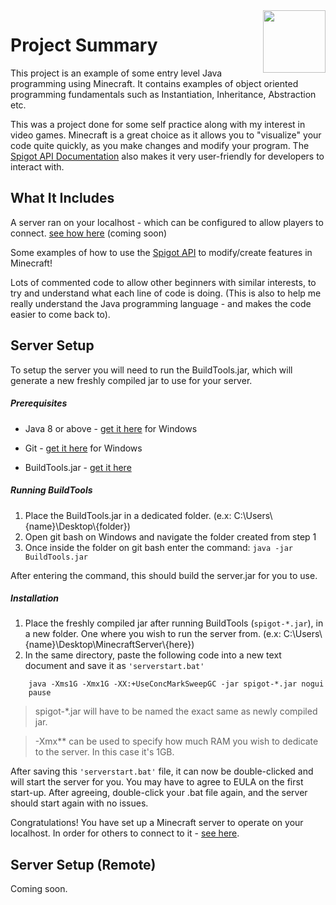 <img src="https://avatars1.githubusercontent.com/u/4350249?s=280&v=4" height="100" align="right">

# Project Summary
This project is an example of some entry level Java programming using Minecraft. It contains examples of object oriented programming fundamentals such as Instantiation, Inheritance, Abstraction etc.

This was a project done for some self practice along with my interest in video games. Minecraft is a great choice as it allows you to "visualize" your code quite quickly, as you make changes and modify your program. The <a href="https://hub.spigotmc.org/javadocs/spigot/">Spigot API Documentation</a> also makes it very user-friendly for developers to interact with.


## What It Includes
A server ran on your localhost - which can be configured to allow players to connect. <a href="serversetup">see how here</a> (coming soon)

Some examples of how to use the <a href="https://www.spigotmc.org/wiki/spigot/">Spigot API</a> to modify/create features in Minecraft!

Lots of commented code to allow other beginners with similar interests, to try and understand what each line of code is doing. (This is also to help me really understand the Java programming language - and makes the code easier to come back to).

## Server Setup
To setup the server you will need to run the BuildTools.jar, which will generate a new freshly compiled jar to use for your server.


##### Prerequisites
* Java 8 or above - <a href="https://www.java.com/en/download/">get it here</a> for Windows

* Git - <a href="https://gitforwindows.org/">get it here</a> for Windows

* BuildTools.jar - <a href="https://hub.spigotmc.org/jenkins/job/BuildTools/lastSuccessfulBuild/artifact/target/BuildTools.jar.">get it here</a>


##### Running BuildTools
1. Place the BuildTools.jar in a dedicated folder. (e.x: C:\Users\\{name}\\Desktop\\{folder})
2. Open git bash on Windows and navigate the folder created from step 1
3. Once inside the folder on git bash enter the command: ``` java -jar BuildTools.jar ```

After entering the command, this should build the server.jar for you to use.


##### Installation
1. Place the freshly compiled jar after running BuildTools (``` spigot-*.jar ```), in a new folder. One where you wish to run the server from. (e.x: C:\Users\\{name}\\Desktop\\MinecraftServer\\{here})
2. In the same directory, paste the following code into a new text document and save it as ```'serverstart.bat'```

``` @echo off
    java -Xms1G -Xmx1G -XX:+UseConcMarkSweepGC -jar spigot-*.jar nogui
    pause
```
> spigot-*.jar will have to be named the exact same as newly compiled jar.

> -Xmx** can be used to specify how much RAM you wish to dedicate to the server. In this case it's 1GB.


After saving this ```'serverstart.bat'``` file, it can now be double-clicked and will start the server for you. You may have to agree to EULA on the first start-up. After agreeing, double-click your .bat file again, and the server should start again with no issues.


Congratulations! You have set up a Minecraft server to operate on your localhost. In order for others to connect to it - <a href="serversetup">see here</a>.


## Server Setup (Remote)
<a id="serversetup"></a>
Coming soon.
